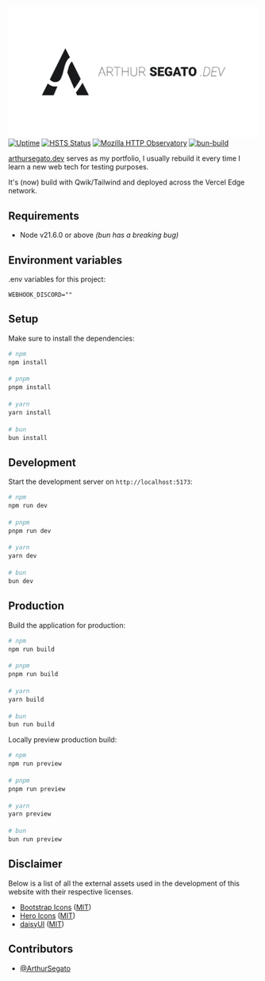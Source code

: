 [![Website](.github/assets/banner.svg)](https://arthursegato.dev)
[![Uptime](https://img.shields.io/website?url=https%3A%2F%2Farthursegato.dev)](https://img.shields.io/website?url=https%3A%2F%2Farthursegato.dev)
[![HSTS Status](https://img.shields.io/hsts/preload/arthursegato.dev)](https://img.shields.io/hsts/preload/arthursegato.dev)
[![Mozilla HTTP Observatory](https://img.shields.io/mozilla-observatory/grade/arthursegato.dev?publish)](https://img.shields.io/mozilla-observatory/grade/arthursegato.dev?publish)
[![bun-build](https://github.com/ArthurSegato/portfolio-frontend/actions/workflows/workflow.yml/badge.svg)](https://github.com/ArthurSegato/portfolio-frontend/actions/workflows/workflow.yml)

[arthursegato.dev](https://www.arthursegato.dev/) serves as my portfolio, I usually rebuild it every time I learn a new web tech for testing purposes.

It's (now) build with Qwik/Tailwind and deployed across the Vercel Edge network.

## Requirements

- Node v21.6.0 or above _(bun has a breaking bug)_

## Environment variables

.env variables for this project:

```Properties
WEBHOOK_DISCORD=""
```

## Setup

Make sure to install the dependencies:

```bash
# npm
npm install

# pnpm
pnpm install

# yarn
yarn install

# bun
bun install
```

## Development

Start the development server on `http://localhost:5173`:

```bash
# npm
npm run dev

# pnpm
pnpm run dev

# yarn
yarn dev

# bun
bun dev
```

## Production

Build the application for production:

```bash
# npm
npm run build

# pnpm
pnpm run build

# yarn
yarn build

# bun
bun run build
```

Locally preview production build:

```bash
# npm
npm run preview

# pnpm
pnpm run preview

# yarn
yarn preview

# bun
bun run preview
```

## Disclaimer

Below is a list of all the external assets used in the development of this website with their respective licenses.

- [Bootstrap Icons](https://icons.getbootstrap.com/) ([MIT](https://github.com/twbs/icons/blob/main/LICENSE))
- [Hero Icons](https://heroicons.com/) ([MIT](https://github.com/tailwindlabs/heroicons/blob/master/LICENSE))
- [daisyUI](https://daisyui.com/) ([MIT](https://github.com/saadeghi/daisyui/blob/master/LICENSE))

## Contributors

- [@ArthurSegato](https://github.com/ArthurSegato)
